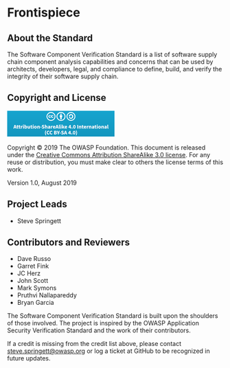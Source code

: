 # Frontispiece

## About the Standard

The Software Component Verification Standard is a list of software supply chain component analysis capabilities and concerns that can be used by architects, developers, legal, and compliance to define, build, and verify the integrity of their software supply chain.

## Copyright and License

![license](./images/license.png)

Copyright © 2019 The OWASP Foundation. This document is released under the [Creative Commons Attribution ShareAlike 3.0 license](https://creativecommons.org/licenses/by-sa/3.0/). For any reuse or distribution, you must make clear to others the license terms of this work.

Version 1.0, August 2019

## Project Leads

- Steve Springett

## Contributors and Reviewers

- Dave Russo
- Garret Fink
- JC Herz
- John Scott
- Mark Symons
- Pruthvi Nallapareddy
- Bryan Garcia

The Software Component Verification Standard is built upon the shoulders of those involved. The project is inspired by the OWASP Application Security Verification Standard and the work of their contributors.

If a credit is missing from the credit list above, please contact steve.springett@owasp.org or log a ticket at GitHub to be recognized in future updates. 
